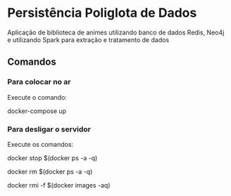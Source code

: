 # Persistência Poliglota de Dados

Aplicação de biblioteca de animes utilizando banco de dados Redis, Neo4j e utilizando Spark para extração e tratamento de dados

## Comandos

### Para colocar no ar

Execute o comando: 

docker-compose up

### Para desligar o servidor

Execute os comandos:

docker stop $(docker ps -a -q)

docker rm $(docker ps -a -q)

docker rmi -f $(docker images -aq)
